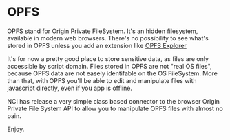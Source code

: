 # OPFS

OPFS stand for Origin Private FileSystem. It's an hidden filesystem, available in modern web browsers. There's no possibility to see what's stored in OPFS unless you add
an extension like [OPFS Explorer](https://chrome.google.com/webstore/detail/opfs-explorer/acndjpgkpaclldomagafnognkcgjignd)

It's for now a pretty good place to store sensitive data, as files are only accessible by script domain. Files stored in OPFS are not "real OS  files", because OPFS data are not easely identifable on the OS FileSystem. More than that, with OPFS you'll be able to edit and manipulate files with javascript directly, even if you app is offline.

NCI has release a very simple class based connector to the browser Origin Private File System API to allow you to manipulate OPFS files with almost no pain.

Enjoy.
